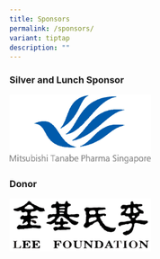 ```yaml
---
title: Sponsors
permalink: /sponsors/
variant: tiptap
description: ""
---
```

<h3>Silver and Lunch Sponsor</h3>
<p></p>
<div class="isomer-image-wrapper">
<img style="width: 50%;" height="auto" width="100%" alt="" src="/images/MTPS_Mark_Logo_Vertical_RGB.jpg">
</div>
<h3>Donor</h3>
<div class="isomer-image-wrapper">
<img style="width: 50%;" height="auto" width="100%" alt="" src="/images/SMHC 2023/Lee_Foundation_Logo.png">
</div>
<p></p>